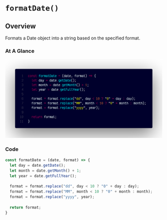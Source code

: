 # `formatDate()`

## Overview

Formats a Date object into a string based on the specified format.

### At A Glance

![A screenshot of the titular code snippet](../snapshots/formatDate.png)

### Code

```js
const formatDate = (date, format) => {
  let day = date.getDate();
  let month = date.getMonth() + 1;
  let year = date.getFullYear();

  format = format.replace("dd", day < 10 ? "0" + day : day);
  format = format.replace("MM", month < 10 ? "0" + month : month);
  format = format.replace("yyyy", year);

  return format;
}
```
